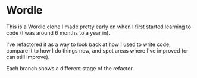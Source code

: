 # Wordle

This is a Wordle clone I made pretty early on when I first started learning to code (I was around 6 months to a year in).

I've refactored it as a way to look back at how I used to write code, compare it to how I do things now, and spot areas where I've improved (or can still improve).

Each branch shows a different stage of the refactor.